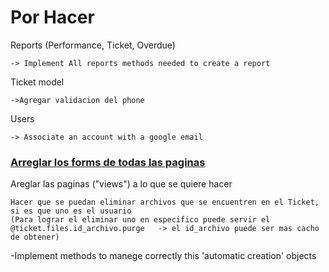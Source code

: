 # Por Hacer


Reports (Performance, Ticket, Overdue) 

    -> Implement All reports methods needed to create a report


Ticket model

    ->Agregar validacion del phone

Users

    -> Associate an account with a google email


### <ins>Arreglar los forms de todas las paginas</ins>

Areglar las paginas ("views") a lo que se quiere hacer

    Hacer que se puedan eliminar archivos que se encuentren en el Ticket, si es que uno es el usuario
    (Para lograr el eliminar uno en especifico puede servir el @ticket.files.id_archivo.purge   -> el id_archivo puede ser mas cacho de obtener)


-Implement methods to manege correctly this 'automatic creation' objects


